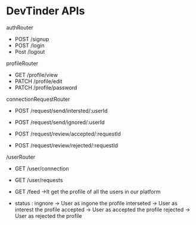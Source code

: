 # DevTinder APIs

authRouter
- POST /signup
- POST /login
- Post /logout

profileRouter
- GET /profile/view
- PATCH /profile/edit
- PATCH /profile/password


connectionRequestRouter
- POST /request/send/intersted/:userId
- POST /request/send/ignored/:userId

- POST /request/review/accepted/:requestId
- POST /request/review/rejected/:requestId

/userRouter
- GET /user/connection
- GET /user/requests
- GET /feed ->It get the profile of all the users in our platform

- status : 
    ingnore -> User as ingone the profile
    interseted -> User as interest the profile
    accepted -> User as accepted the profile
    rejected -> User as rejected the profile


